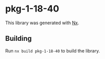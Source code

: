 # pkg-1-18-40

This library was generated with [Nx](https://nx.dev).

## Building

Run `nx build pkg-1-18-40` to build the library.
